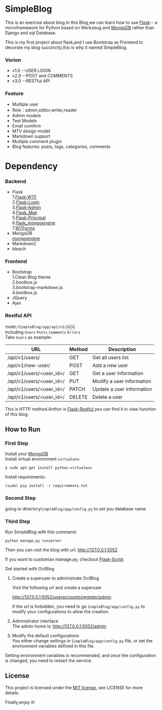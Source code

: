 # SimpleBlog

This is an exercise about blog.In this Blog,we can learn how to use [Flask](http://flask.pocoo.org/)--
a microframework for Python based on Werkzeug and [MongoDB](https://www.mongodb.com/cn) rather than Django and sql Database.  

This is my first project about flask,and I use Bootstrap as Frontend to decorate my blog succinctly,this is why it named SimpleBlog.

### Verion
- v1.0 --USER LOGIN
- v2.0 --POST and COMMENTS 
- v3.0 --RESTful API

### Feature
- Multiple user
- Role：admin,editor,writer,reader
- Admin models  
- Test Models  
- Email comfirm
- MTV design model
- Markdown support
- Multiple comment plugin
- Blog features: posts, tags, categories, comments

# Dependency
### Backend
- Flask  
1.[Flask-WTF](https://flask-wtf.readthedocs.io/en/latest/)  
2.[Flask-Login](https://flask-login.readthedocs.io/en/latest/)  
3.[Flask-Admin](https://flask-admin.readthedocs.io/en/latest/)  
4.[Flask_Mail](https://pythonhosted.org/Flask-Mail/)  
5.[Flask-Principal](https://pythonhosted.org/Flask-Principal/)  
6.[flask_mongoengine](http://docs.mongoengine.org/projects/flask-mongoengine/en/latest/)  
7.[WTForms](https://wtforms.readthedocs.io/en/stable/)
- MongoDB  
[mongoengine](http://docs.mongoengine.org/tutorial.html)
- Markdown2
- bleach  
### Frontend
- Bootstrap  
1.Clean Blog theme  
2.bootbox.js  
3.bootstrap-markdown.js  
4.bootbox.js
- JQuery  
- Ajax
### Restful API
route:`/SimpleBlog/app/api/v1/`￼￼  
Including `Users` `Posts` `Comments` `Errors`  
Take `Users` as example:  

|URL|Method|Description|  
|--|--|--|  
|/api/v1/users/|GET|Get all users list|
|/api/v1/new-user/|POST|Add a new user|
|/api/v1/users/<user_id>/|GET|Get a user information|
|/api/v1/users/<user_id>/|PUT|Modify a user information|
|/api/v1/users/<user_id>/|PATCH|Update a user information|
|/api/v1/users/<user_id>/|DELETE|Delete a user|  

This is HTTP method.Anthor is [Flask-Restful](https://flask-restful.readthedocs.io/en/latest/quickstart.html),you can find it in view function of this blog.  
## How to Run
### First Step  
Install your [MongoDB](http://www.runoob.com/mongodb/mongodb-osx-install.html)  
Install virtual environment `virtualenv`
```
$ sudo apt-get install python-virtualenv
```
Install requirements:  
```
(sudo) pip install -r requirements.txt
```
### Second Step
going to directory`SimpleBlog/app/config.py` to set you database name.

### Third Step
Run SimpleBlog with this command:
```
python manage.py runserver
```
Then you can visit the blog with url: http://127.0.0.1:5052

If you want to customize manage.py, checkout [Flask-Script](https://flask-script.readthedocs.io/en/latest/)

Get started with OctBlog
1. Create a superuser to administrate OctBlog  

   Visit the following url and create a superuser  

   http://127.0.0.1:5052/useraccounts/register/admin  

   If the url is forbidden, you need to go `SimpleBlog/app/config.py` to modify your configurations to allow the creation.

2. Administrator interface  
The admin home is: http://127.0.0.1:5052/admin

3. Modify the default configurations  
You either change settings in `SimpleBlog/app/config.py` file, or set the environment variables defined in this file.  

Setting environment variables is recommended, and once the configuration is changed, you need to restart the service.


## License
This project is licensed under the [MIT license](https://opensource.org/licenses/MIT), see LICENSE for more details.

Finally,enjoy it!

